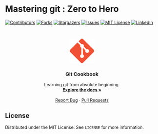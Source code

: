 # Mastering git : Zero to Hero

[![Contributors][contributors-shield]][contributors-url]
[![Forks][forks-shield]][forks-url]
[![Stargazers][stars-shield]][stars-url]
[![Issues][issues-shield]][issues-url]
[![MIT License][license-shield]][license-url]
[![LinkedIn][linkedin-shield]][linkedin-url]

<!-- PROJECT LOGO -->
<br />
<p align="center">
  <a href="https://github.com/KamrulSh/git-cookbook">
    <img src="images/git.png" alt="Logo" width="80" height="80">
  </a>

  <h3 align="center">Git Cookbook</h3>

  <p align="center">
    Learning git from absolute beginning.
    <br />
    <a href="https://github.com/KamrulSh/git-cookbook"><strong>Explore the docs »</strong></a>
    <br />
    <br />
    <a href="https://github.com/KamrulSh/git-cookbook/issues">Report Bug</a>
    ·
    <a href="https://github.com/KamrulSh/git-cookbook/pulls">Pull Requests</a>
  </p>
</p>

<!-- LICENSE -->

## License

Distributed under the MIT License. See `LICENSE` for more information.

<!-- MARKDOWN LINKS & IMAGES -->

[contributors-shield]: https://img.shields.io/github/contributors/kamrulSh/repo.svg?style=for-the-badge
[contributors-url]: https://github.com/KamrulSh/git-cookbook/graphs/contributors
[forks-shield]: https://img.shields.io/github/forks/github_username/repo.svg?style=for-the-badge
[forks-url]: https://github.com/KamrulSh/git-cookbook/network/members
[stars-shield]: https://img.shields.io/github/stars/github_username/repo.svg?style=for-the-badge
[stars-url]: https://github.com/KamrulSh/git-cookbook/stargazers
[issues-shield]: https://img.shields.io/github/issues/github_username/repo.svg?style=for-the-badge
[issues-url]: https://github.com/KamrulSh/git-cookbook/issues
[license-shield]: https://img.shields.io/github/license/github_username/repo.svg?style=for-the-badge
[license-url]: https://github.com/KamrulSh/git-cookbook/blob/main/LICENSE
[linkedin-shield]: https://img.shields.io/badge/-LinkedIn-black.svg?style=for-the-badge&logo=linkedin&colorB=555
[linkedin-url]: https://linkedin.com/in/makamrulshahin
